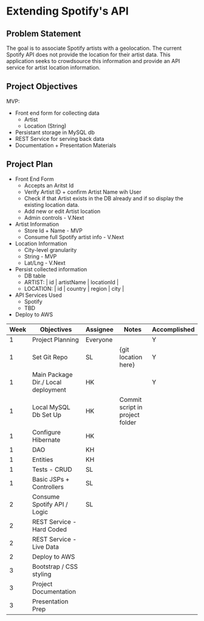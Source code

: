 # Extending Spotify's API

## Problem Statement
The goal is to associate Spotify artists with a geolocation. The current Spotify API does not provide the location for their artist data. This application seeks to crowdsource this information and provide an API service for artist location information.  

## Project Objectives
MVP: 
* Front end form for collecting data
  * Artist
  * Location (String)
* Persistant storage in MySQL db
* REST Service for serving back data
* Documentation + Presentation Materials

## Project Plan
* Front End Form
    * Accepts an Aritst Id
    * Verify Artist ID + confirm Artist Name wih User
    * Check if that Artist exists in the DB already and if so display the existing location data.
    * Add new or edit Artist location
    * Admin controls - V.Next
* Artist Information
    * Store Id + Name - MVP
    * Consume full Spotify artist info - V.Next
* Location Information
    * City-level granularity
    * String - MVP 
    * Lat/Lng - V.Next
* Persist collected information
    * DB table
    * ARTIST:  | id | artistName | locationId |
    * LOCATION:  | id | country | region | city |
* API Services Used
  * Spotify
  * TBD
* Deploy to AWS


| Week | Objectives | Assignee | Notes| Accomplished |
|------|------|-------|------|------|
| 1 | Project Planning |Everyone| | Y |
| 1 | Set Git Repo| SL | {git location here} | Y |
| 1 | Main Package Dir./ Local deployment | HK | | Y |
| 1 | Local MySQL Db Set Up | HK | Commit script in project folder | |
| 1 | Configure Hibernate | HK | | |
| 1 | DAO | KH | | |
| 1 | Entities | KH | | |
| 1 | Tests - CRUD | SL | | |
| 1 | Basic JSPs + Controllers | SL | | |
| 2 | Consume Spotify API / Logic | SL | | |
| 2 | REST Service - Hard Coded | | | |
| 2 | REST Service - Live Data | | | |
| 2 | Deploy to AWS | | | |
| 3 | Bootstrap / CSS styling | | | |
| 3 | Project Documentation | | | |
| 3 | Presentation Prep | | | |

